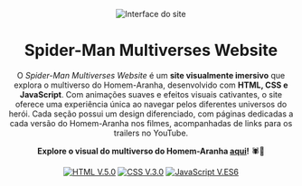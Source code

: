 <div align="center">

![Interface do site](src/images/spiderman_multiverse.gif)
# Spider-Man Multiverses Website

O *Spider-Man Multiverses Website* é um **site visualmente imersivo** que explora o multiverso do Homem-Aranha, desenvolvido com **HTML, CSS e JavaScript**. Com animações suaves e efeitos visuais cativantes, o site oferece uma experiência única ao navegar pelos diferentes universos do herói. Cada seção possui um design diferenciado, com páginas dedicadas a cada versão do Homem-Aranha nos filmes, acompanhadas de links para os trailers no YouTube.

**Explore o visual do multiverso do Homem-Aranha [aqui](https://abelarduu.github.io/Spider-Man-Multiverses-Website/index.html)!** 🕷️🌌

[![HTML V.5.0](https://img.shields.io/badge/HTML-E34F26?style=for-the-badge&logo=html5&logoColor=white)](https://developer.mozilla.org/en-US/docs/Web/HTML)
[![CSS V.3.0](https://img.shields.io/badge/CSS-1572B6?style=for-the-badge&logo=css3&logoColor=white)](https://developer.mozilla.org/en-US/docs/Web/CSS)
[![JavaScript V.ES6](https://img.shields.io/badge/JavaScript-F7DF1E?style=for-the-badge&logo=javascript&logoColor=black)](https://developer.mozilla.org/en-US/docs/Web/JavaScript)

</div>

